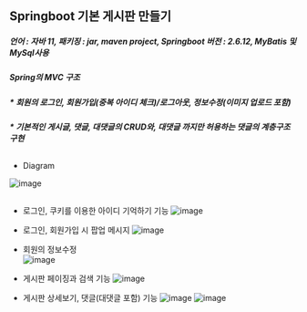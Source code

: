 ## Springboot 기본 게시판 만들기


##### 언어 : 자바 11, 패키징 : jar,  maven project, Springboot 버전 : 2.6.12, MyBatis 및 MySql사용


##### Spring의 MVC 구조

#####
##### * 회원의 로그인, 회원가입(중복 아이디 체크)/로그아웃, 정보수정(이미지 업로드 포함)
##### * 기본적인 게시글, 댓글, 대댓글의 CRUD와, 대댓글 까지만 허용하는 댓글의 계층구조 구현

## 

* Diagram

![image](https://user-images.githubusercontent.com/58660769/197371450-4e7b0035-f6ee-41f0-9a47-c04ad8544190.png)


## 




* 로그인, 쿠키를 이용한 아이디 기억하기 기능
![image](https://user-images.githubusercontent.com/58660769/196579775-56b34e77-dcd8-4a66-ba80-1165bb69a8fa.png)


* 로그인, 회원가입 시 팝업 메시지 
![image](https://user-images.githubusercontent.com/58660769/196580621-d249d2d1-3e29-4d03-b5b5-d24ef16da684.png)

  
* 회원의 정보수정  
![image](https://user-images.githubusercontent.com/58660769/196580140-64dc490c-d01a-4d9d-80ef-f88ce087eeb3.png)


* 게시판 페이징과 검색 기능 
![image](https://user-images.githubusercontent.com/58660769/197427127-69e262e4-aaec-4690-91a1-ba03c93c3d55.png)


* 게시판 상세보기, 댓글(대댓글 포함) 기능
![image](https://user-images.githubusercontent.com/58660769/196580331-5c3c26db-b798-4221-b539-0fe744880770.png)
![image](https://user-images.githubusercontent.com/58660769/197426896-60fbcc6a-1592-413e-9f6d-c42d3a346e8e.png)



    
